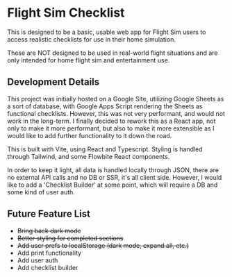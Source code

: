 # Flight Sim Checklist

This is designed to be a basic, usable web app for Flight Sim users to access realistic checklists for use in their home simulation.

These are NOT designed to be used in real-world flight situations and are only intended for home flight sim and entertainment use.

## Development Details

This project was initially hosted on a Google Site, utilizing Google Sheets as a sort of database, with Google Apps Script rendering the Sheets as functional checklists. However, this was not very performant, and would not work in the long-term. I finally decided to rework this as a React app, not only to make it more performant, but also to make it more extensible as I would like to add further functionality to it down the road.

This is built with Vite, using React and Typescript. Styling is handled through Tailwind, and some Flowbite React components.

In order to keep it light, all data is handled locally through JSON, there are no external API calls and no DB or SSR, it's all client side. However, I would like to add a 'Checklist Builder' at some point, which will require a DB and some kind of user auth.

## Future Feature List

- ~~Bring back dark mode~~
- ~~Better styling for completed sections~~
- ~~Add user prefs to localStorage (dark mode, expand all, etc.)~~
- Add print functionality
- Add user auth
- Add checklist builder
